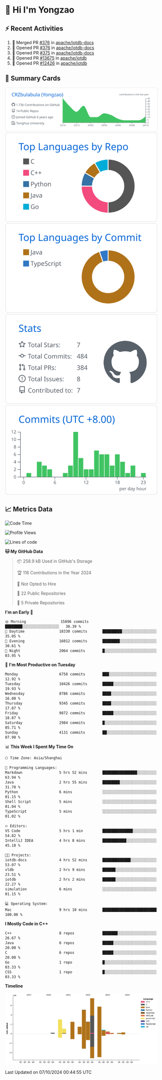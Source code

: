 # 👋 Hi I'm Yongzao

## ⚡ Recent Activities
<!--START_SECTION:activity-->
1. 🎉 Merged PR [#376](https://github.com/apache/iotdb-docs/pull/376) in [apache/iotdb-docs](https://github.com/apache/iotdb-docs)
2. 💪 Opened PR [#376](https://github.com/apache/iotdb-docs/pull/376) in [apache/iotdb-docs](https://github.com/apache/iotdb-docs)
3. 💪 Opened PR [#375](https://github.com/apache/iotdb-docs/pull/375) in [apache/iotdb-docs](https://github.com/apache/iotdb-docs)
4. 💪 Opened PR [#13675](https://github.com/apache/iotdb/pull/13675) in [apache/iotdb](https://github.com/apache/iotdb)
5. 💪 Opened PR [#12426](https://github.com/apache/iotdb/pull/12426) in [apache/iotdb](https://github.com/apache/iotdb)
<!--END_SECTION:activity-->

## 🎑 Summary Cards

[![](https://raw.githubusercontent.com/CRZbulabula/CRZbulabula/main/profile-summary-card-output/github/0-profile-details.svg)](https://github.com/vn7n24fzkq/github-profile-summary-cards)
[![](https://raw.githubusercontent.com/CRZbulabula/CRZbulabula/main/profile-summary-card-output/github/1-repos-per-language.svg)](https://github.com/vn7n24fzkq/github-profile-summary-cards) [![](https://raw.githubusercontent.com/CRZbulabula/CRZbulabula/main/profile-summary-card-output/github/2-most-commit-language.svg)](https://github.com/vn7n24fzkq/github-profile-summary-cards)
[![](https://raw.githubusercontent.com/CRZbulabula/CRZbulabula/main/profile-summary-card-output/github/3-stats.svg)](https://github.com/vn7n24fzkq/github-profile-summary-cards) [![](https://raw.githubusercontent.com/CRZbulabula/CRZbulabula/main/profile-summary-card-output/github/4-productive-time.svg)](https://github.com/vn7n24fzkq/github-profile-summary-cards)

## 📈 Metrics Data

<!--START_SECTION:waka-->
![Code Time](http://img.shields.io/badge/Code%20Time-707%20hrs%2016%20mins-blue)

![Profile Views](http://img.shields.io/badge/Profile%20Views-5-blue)

![Lines of code](https://img.shields.io/badge/From%20Hello%20World%20I%27ve%20Written-30.8%20million%20lines%20of%20code-blue)

**🐱 My GitHub Data** 

> 📦 258.9 kB Used in GitHub's Storage 
 > 
> 🏆 116 Contributions in the Year 2024
 > 
> 🚫 Not Opted to Hire
 > 
> 📜 22 Public Repositories 
 > 
> 🔑 5 Private Repositories 
 > 
**I'm an Early 🐤** 

```text
🌞 Morning                15896 commits       ████████░░░░░░░░░░░░░░░░░   30.39 % 
🌆 Daytime                18330 commits       █████████░░░░░░░░░░░░░░░░   35.05 % 
🌃 Evening                16012 commits       ████████░░░░░░░░░░░░░░░░░   30.61 % 
🌙 Night                  2064 commits        █░░░░░░░░░░░░░░░░░░░░░░░░   03.95 % 
```
📅 **I'm Most Productive on Tuesday** 

```text
Monday                   6758 commits        ███░░░░░░░░░░░░░░░░░░░░░░   12.92 % 
Tuesday                  10426 commits       █████░░░░░░░░░░░░░░░░░░░░   19.93 % 
Wednesday                8786 commits        ████░░░░░░░░░░░░░░░░░░░░░   16.80 % 
Thursday                 9345 commits        ████░░░░░░░░░░░░░░░░░░░░░   17.87 % 
Friday                   9872 commits        █████░░░░░░░░░░░░░░░░░░░░   18.87 % 
Saturday                 2984 commits        █░░░░░░░░░░░░░░░░░░░░░░░░   05.71 % 
Sunday                   4131 commits        ██░░░░░░░░░░░░░░░░░░░░░░░   07.90 % 
```


📊 **This Week I Spent My Time On** 

```text
🕑︎ Time Zone: Asia/Shanghai

💬 Programming Languages: 
Markdown                 5 hrs 52 mins       ████████████████░░░░░░░░░   63.94 % 
Java                     2 hrs 55 mins       ████████░░░░░░░░░░░░░░░░░   31.78 % 
Python                   6 mins              ░░░░░░░░░░░░░░░░░░░░░░░░░   01.15 % 
Shell Script             5 mins              ░░░░░░░░░░░░░░░░░░░░░░░░░   01.04 % 
TypeScript               5 mins              ░░░░░░░░░░░░░░░░░░░░░░░░░   01.02 % 

🔥 Editors: 
VS Code                  5 hrs 1 min         ██████████████░░░░░░░░░░░   54.82 % 
IntelliJ IDEA            4 hrs 8 mins        ███████████░░░░░░░░░░░░░░   45.18 % 

🐱‍💻 Projects: 
iotdb-docs               4 hrs 52 mins       █████████████░░░░░░░░░░░░   53.07 % 
vldb                     2 hrs 9 mins        ██████░░░░░░░░░░░░░░░░░░░   23.51 % 
iotdb                    2 hrs 2 mins        ██████░░░░░░░░░░░░░░░░░░░   22.27 % 
simulation               6 mins              ░░░░░░░░░░░░░░░░░░░░░░░░░   01.15 % 

💻 Operating System: 
Mac                      9 hrs 10 mins       █████████████████████████   100.00 % 
```

**I Mostly Code in C++** 

```text
C++                      8 repos             ███████░░░░░░░░░░░░░░░░░░   26.67 % 
Java                     6 repos             █████░░░░░░░░░░░░░░░░░░░░   20.00 % 
C                        6 repos             █████░░░░░░░░░░░░░░░░░░░░   20.00 % 
Go                       1 repo              █░░░░░░░░░░░░░░░░░░░░░░░░   03.33 % 
CSS                      1 repo              █░░░░░░░░░░░░░░░░░░░░░░░░   03.33 % 
```



**Timeline**

![Lines of Code chart](https://raw.githubusercontent.com/CRZbulabula/CRZbulabula/main/assets/bar_graph.png)


 Last Updated on 07/10/2024 00:44:55 UTC
<!--END_SECTION:waka-->

